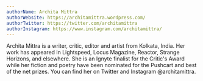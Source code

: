 ```yaml
---
authorName: Archita Mittra
authorWebsite: https://architamittra.wordpress.com/
authorTwitter: https://twitter.com/architamittra
authorInstagram: https://www.instagram.com/architamittra/
---
```

Archita Mittra is a writer, critic, editor and artist from Kolkata, India. Her work has appeared in Lightspeed, Locus Magazine, Reactor, Strange Horizons, and elsewhere. She is an Ignyte finalist for the Critic's Award while her fiction and poetry have been nominated for the Pushcart and best of the net prizes. You can find her on Twitter and Instagram @architamittra.
